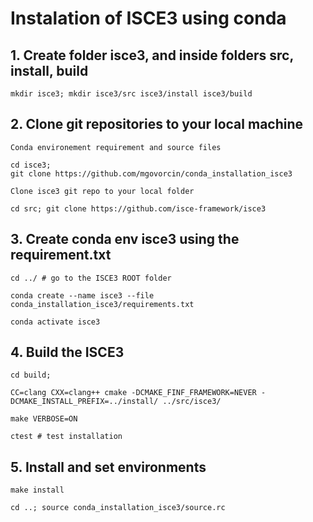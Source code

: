 # Instalation of ISCE3 using conda

## 1. Create folder isce3, and inside folders src, install, build

    mkdir isce3; mkdir isce3/src isce3/install isce3/build

## 2. Clone git repositories to your local machine

    Conda environement requirement and source files
    
    cd isce3;
    git clone https://github.com/mgovorcin/conda_installation_isce3

    Clone isce3 git repo to your local folder
    
    cd src; git clone https://github.com/isce-framework/isce3    

## 3. Create conda env isce3 using the requirement.txt 

    cd ../ # go to the ISCE3 ROOT folder 
    
    conda create --name isce3 --file conda_installation_isce3/requirements.txt
    
    conda activate isce3

## 4. Build the ISCE3 

    cd build; 
   
    CC=clang CXX=clang++ cmake -DCMAKE_FINF_FRAMEWORK=NEVER -DCMAKE_INSTALL_PREFIX=../install/ ../src/isce3/

    make VERBOSE=ON 
    
    ctest # test installation

## 5. Install and set environments

    make install
   
    cd ..; source conda_installation_isce3/source.rc


